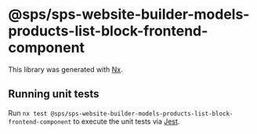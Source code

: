 # @sps/sps-website-builder-models-products-list-block-frontend-component

This library was generated with [Nx](https://nx.dev).

## Running unit tests

Run `nx test @sps/sps-website-builder-models-products-list-block-frontend-component` to execute the unit tests via [Jest](https://jestjs.io).
